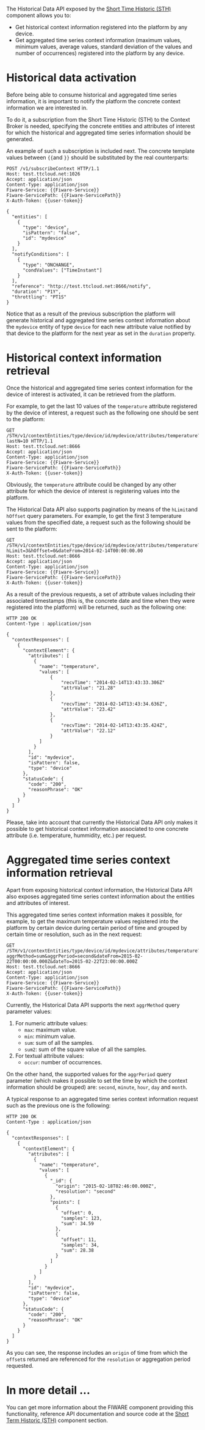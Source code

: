 The Historical Data API exposed by the [Short Time Historic (STH)](https://github.com/telefonicaid/fiware-sth-comet) component allows you to:

- Get historical context information registered into the platform by any device.
- Get aggregated time series context information (maximum values, minimum values, average values, standard deviation of the values and number of occurrences) registered into the platform by any device.

# Historical data activation

Before being able to consume historical and aggregated time series information, it is important to notify the platform the concrete context information we are interested in.

To do it, a subscription from the Short Time Historic (STH) to the Context Broker is needed, specifying the concrete entities and attributes of interest for which the historical and aggregated time series information should be generated.

An example of such a subscription is included next. The concrete template values between `{{`and `}}` should be substituted by the real counterparts:

```
POST /v1/subscribeContext HTTP/1.1
Host: test.ttcloud.net:1026
Accept: application/json
Content-Type: application/json
Fiware-Service: {{Fiware-Service}}
Fiware-ServicePath: {{Fiware-ServicePath}}
X-Auth-Token: {{user-token}}

{
  "entities": [
    {
      "type": "device",
      "isPattern": "false",
      "id": "mydevice"
    }
  ],
  "notifyConditions": [
    {
      "type": "ONCHANGE",
      "condValues": ["TimeInstant"]
    }
  ],
  "reference": "http://test.ttcloud.net:8666/notify",
  "duration": "P1Y",
  "throttling": "PT1S"
}
```

Notice that as a result of the previous subscription the platform will generate historical and aggregated time series context information about the `mydevice` entity of type `device` for each new attribute value notified by that device to the platform for the next year as set in the `duration` property.

# Historical context information retrieval

Once the historical and aggregated time series context information for the device of interest is activated, it can be retrieved from the platform.

For example, to get the last 10 values of the  `temperature` attribute registered by the device of interest, a request such as the following one should be sent to the platform:

```
GET /STH/v1/contextEntities/type/device/id/mydevice/attributes/temperature?lastN=10 HTTP/1.1
Host: test.ttcloud.net:8666
Accept: application/json
Content-Type: application/json
Fiware-Service: {{Fiware-Service}}
Fiware-ServicePath: {{Fiware-ServicePath}}
X-Auth-Token: {{user-token}}
```

Obviously, the `temperature` attribute could be changed by any other attribute for which the device of interest is registering values into the platform.

The Historical Data API also supports pagination by means of the `hLimit`and `hOffset` query parameters. For example, to get the first 3 temperature values from the specified date, a request such as the following should be sent to the platform:

```
GET /STH/v1/contextEntities/type/device/id/mydevice/attributes/temperature?hLimit=3&hOffset=0&dateFrom=2014-02-14T00:00:00.00
Host: test.ttcloud.net:8666
Accept: application/json
Content-Type: application/json
Fiware-Service: {{Fiware-Service}}
Fiware-ServicePath: {{Fiware-ServicePath}}
X-Auth-Token: {{user-token}}
```

As a result of the previous requests, a set of attribute values including their associated timestamps (this is, the concrete date and time when they were registered into the platform) will be returned, such as the following one:

```
HTTP 200 OK
Content-Type : application/json

{
  "contextResponses": [
    {
      "contextElement": {
        "attributes": [
          {
            "name": "temperature",
            "values": [
                {
                    "recvTime": "2014-02-14T13:43:33.306Z"
                    "attrValue": "21.28"
                },
                {
                    "recvTime": "2014-02-14T13:43:34.636Z",
                    "attrValue": "23.42"
                },
                {
                    "recvTime": "2014-02-14T13:43:35.424Z",
                    "attrValue": "22.12"
                }
            ]
          }
        ],
        "id": "mydevice",
        "isPattern": false,
        "type": "device"
      },
      "statusCode": {
        "code": "200",
        "reasonPhrase": "OK"
      }
    }
  ]
}

```

Please, take into account that currently the Historical Data API only makes it possible to get historical context information associated to one concrete attribute (i.e. temperature, hummidity, etc.) per request.

# Aggregated time series context information retrieval

Apart from exposing historical context information, the Historical Data API also exposes aggregated time series context information about the entities and attributes of interest.

This aggregated time series context information makes it possible, for example, to get the maximum temperature values registered into the platform by certain device during certain period of time and grouped by certain time or resolution, such as in the next request:

```
GET /STH/v1/contextEntities/type/device/id/mydevice/attributes/temperature?aggrMethod=sum&aggrPeriod=second&dateFrom=2015-02-22T00:00:00.000Z&dateTo=2015-02-22T23:00:00.000Z
Host: test.ttcloud.net:8666
Accept: application/json
Content-Type: application/json
Fiware-Service: {{Fiware-Service}}
Fiware-ServicePath: {{Fiware-ServicePath}}
X-Auth-Token: {{user-token}}
```

Currently, the Historical Data API supports the next  `aggrMethod` query parameter values:

1. For numeric attribute values:
    - `max`: maximum value.
    - `min`: minimum value.
    - `sum`: sum of all the samples.
    - `sum2`: sum of the square value of all the samples.
2. For textual attribute values:
    - `occur`: number of occurrences.

On the other hand, the supported values for the `aggrPeriod` query parameter (which makes it possible to set the time by which the context information should be grouped) are: `second`, `minute`, `hour`, `day` and `month`.

A typical response to an aggregated time series context information request such as the previous one is the following:

```
HTTP 200 OK
Content-Type : application/json

{
  "contextResponses": [
    {
      "contextElement": {
        "attributes": [
          {
            "name": "temperature",
            "values": [
              {
                "_id": {
                  "origin": "2015-02-18T02:46:00.000Z",
                  "resolution": "second"
                },
                "points": [
                  {
                    "offset": 0,
                    "samples": 123,
                    "sum": 34.59
                  },
                  {
                    "offset": 11,
                    "samples": 34,
                    "sum": 28.38
                  }
                ]
              }
            ]
          }
        ],
        "id": "mydevice",
        "isPattern": false,
        "type": "device"
      },
      "statusCode": {
        "code": "200",
        "reasonPhrase": "OK"
      }
    }
  ]
}
```

As you can see, the response includes an `origin` of time from which the `offset`s returned are referenced for the `resolution` or aggregation period requested.

# In more detail ...

You can get more information about the FIWARE component providing this functionality, reference API documentation and source code at the [Short Term Historic (STH)](sth.md) component section.
